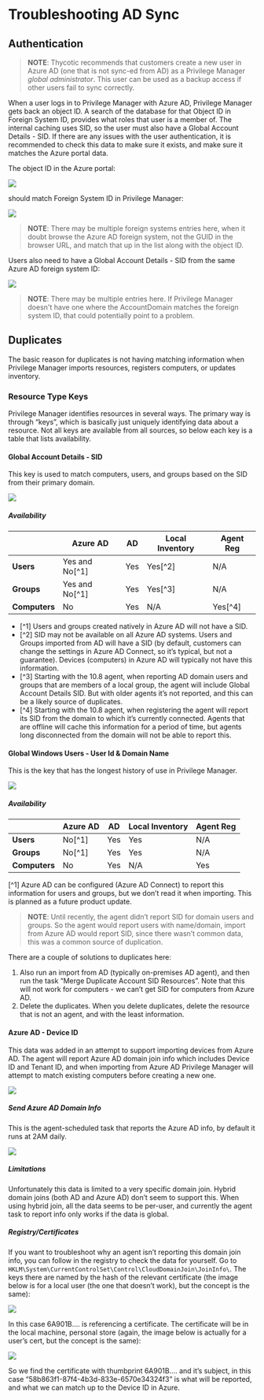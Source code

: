 [title]: # (Troubleshooting)
[tags]: # (azure ad,cloud,on-prem)
[priority]: # (3)
# Troubleshooting AD Sync

## Authentication

>**NOTE**: Thycotic recommends that customers create a new user in Azure AD (one that is not sync-ed from AD) as a Privilege Manager _global administrator_. This user can be used as a backup access if other users fail to sync correctly.

When a user logs in to Privilege Manager with Azure AD, Privilege Manager gets back an object ID. A search of the database for that Object ID in Foreign System ID, provides what roles that user is a member of. The internal caching uses SID, so the user must also have a Global Account Details - SID. If there are any issues with the user authentication, it is recommended to check this data to make sure it exists, and make sure it matches the Azure portal data.

The object ID in the Azure portal:

![](images/3bd12d3a62fd030d6ea2e0080ceff3c4.png)

should match Foreign System ID in Privilege Manager:

![](images/486410d96436c9381136fc171b52f7ac.png)

>**NOTE**: There may be multiple foreign systems entries here, when it doubt browse the Azure AD foreign system, not the GUID in the browser URL, and match that up in the list along with the object ID.

Users also need to have a Global Account Details - SID from the same Azure AD foreign system ID:

![](images/73505c4bfb6b7dbe640f8ab4bea7a675.png)

>**NOTE**: There may be multiple entries here. If Privilege Manager doesn't have one where the AccountDomain matches the foreign system ID, that could potentially point to a problem.

## Duplicates

The basic reason for duplicates is not having matching information when Privilege Manager imports resources, registers computers, or updates inventory.

### Resource Type Keys

Privilege Manager identifies resources in several ways. The primary way is through “keys”, which is basically just uniquely identifying data about a resource. Not all keys are available from all sources, so below each key is a table that lists availability.

#### Global Account Details - SID

This key is used to match computers, users, and groups based on the SID from their primary domain.

![](images/e0b0c2f5446d68553e0c8259402cc7f9.png)

##### Availability

|               | **Azure AD** | **AD** | **Local Inventory** | **Agent Reg** |
|---------------|--------------|--------|---------------------|---------------|
| **Users**     | Yes and No[^1] | Yes    | Yes[^2]               | N/A           |
| **Groups**    | Yes and No[^1] | Yes    | Yes[^3]               | N/A           |
| **Computers** | No           | Yes    | N/A                 | Yes[^4]         |

* [^1] Users and groups created natively in Azure AD will not have a SID.
* [^2] SID may not be available on all Azure AD systems. Users and Groups imported from AD will have a SID (by default, customers can change the settings in Azure AD Connect, so it’s typical, but not a guarantee). Devices (computers) in Azure AD will typically not have this information. 
* [^3] Starting with the 10.8 agent, when reporting AD domain users and groups that are members of a local group, the agent will include Global Account Details SID. But with older agents it’s not reported, and this can be a likely source of duplicates.
* [^4] Starting with the 10.8 agent, when registering the agent will report its SID from the domain to which it’s currently connected. Agents that are offline will cache this information for a period of time, but agents long disconnected from the domain will not be able to report this.

#### Global Windows Users - User Id & Domain Name

This is the key that has the longest history of use in Privilege Manager.

![](images/0cf28101ef5940a6771f4994ef87e458.png)

##### Availability

|               | **Azure AD** | **AD** | **Local Inventory** | **Agent Reg** |
|---------------|--------------|--------|---------------------|---------------|
| **Users**     | No[^1]         | Yes    | Yes                 | N/A           |
| **Groups**    | No[^1]         | Yes    | Yes                 | N/A           |
| **Computers** | No           | Yes    | N/A                 | Yes           |

[^1] Azure AD can be configured (Azure AD Connect) to report this information for users and groups, but we don’t read it when importing. This is planned as a future product update.

>**NOTE**: Until recently, the agent didn’t report SID for domain users and groups. So the agent would report users with name/domain, import from Azure AD would report SID, since there wasn’t common data, this was a common source of duplication.

There are a couple of solutions to duplicates here:

1. Also run an import from AD (typically on-premises AD agent), and then run the task “Merge Duplicate Account SID Resources”. Note that this will not work for computers - we can’t get SID for computers from Azure AD.
1. Delete the duplicates. When you delete duplicates, delete the resource that is not an agent, and with the least information.

#### Azure AD - Device ID

This data was added in an attempt to support importing devices from Azure AD. The agent will report Azure AD domain join info which includes Device ID and Tenant ID, and when importing from Azure AD Privilege Manager will attempt to match existing computers before creating a new one.

![](images/5fba07c31e4b36f7b9500c8c30cb5ebf.png)

##### Send Azure AD Domain Info

This is the agent-scheduled task that reports the Azure AD info, by default it runs at 2AM daily.

![](images/e237c41dbb1b4b6a99ab49693f0cb017.png)

##### Limitations

Unfortunately this data is limited to a very specific domain join. Hybrid domain joins (both AD and Azure AD) don’t seem to support this. When using hybrid join, all the data seems to be per-user, and currently the agent task to report info only works if the data is global.

##### Registry/Certificates

If you want to troubleshoot why an agent isn’t reporting this domain join info, you can follow in the registry to check the data for yourself. Go to `HKLM\System\CurrentControlSet\Control\CloudDomainJoin\JoinInfo\`. The keys there are named by the hash of the relevant certificate (the image below is for a local user (the one that doesn’t work), but the concept is the same):

![](images/6cb8db6c66b52c1e7ffd7f775d239f23.png)

In this case 6A901B…. is referencing a certificate. The certificate will be in the local machine, personal store (again, the image below is actually for a user’s cert, but the concept is the same):

![](images/317b57d20fd3943edc1dd6e4d3a5c9d8.png)

So we find the certificate with thumbprint 6A901B…. and it’s subject, in this case “58b863f1-87f4-4b3d-833e-6570e34324f3” is what will be reported, and what we can match up to the Device ID in Azure.
